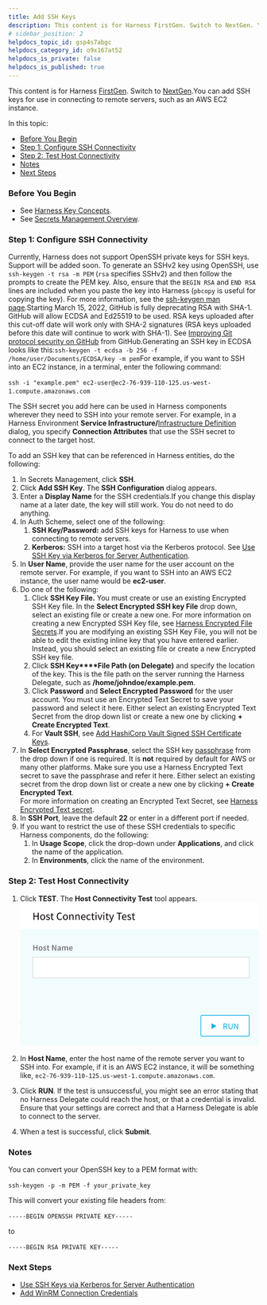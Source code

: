 ```yaml
---
title: Add SSH Keys
description: This content is for Harness FirstGen. Switch to NextGen. You can add SSH keys for use in connecting to remote servers, such as an AWS EC2 instance. In this topic --  Before You Begin. Step 1 --  Configure…
# sidebar_position: 2
helpdocs_topic_id: gsp4s7abgc
helpdocs_category_id: o9x167at52
helpdocs_is_private: false
helpdocs_is_published: true
---
```


This content is for Harness [FirstGen](../../../../get-started/harness-first-gen-vs-harness-next-gen.md). Switch to [NextGen](/docs/platform/secrets/add-use-ssh-secrets).You can add SSH keys for use in connecting to remote servers, such as an AWS EC2 instance.

In this topic:

* [Before You Begin](#before_you_begin)
* [Step 1: Configure SSH Connectivity](#step_1_configure_ssh_connectivity)
* [Step 2: Test Host Connectivity](#step_2_test_host_connectivity)
* [Notes](#notes)
* [Next Steps](#next_steps)

### Before You Begin

* See [Harness Key Concepts](../../../starthere-firstgen/harness-key-concepts.md).
* See [Secrets Management Overview](secret-management.md).

### Step 1: Configure SSH Connectivity

Currently, Harness does not support OpenSSH private keys for SSH keys. Support will be added soon. To generate an SSHv2 key using OpenSSH, use `ssh-keygen -t rsa -m PEM` (`rsa` specifies SSHv2) and then follow the prompts to create the PEM key. Also, ensure that the `BEGIN RSA` and `END RSA` lines are included when you paste the key into Harness (`pbcopy` is useful for copying the key). For more information, see the [ssh-keygen man page](https://linux.die.net/man/1/ssh-keygen).Starting March 15, 2022, GitHub is fully deprecating RSA with SHA-1. GitHub will allow ECDSA and Ed25519 to be used. RSA keys uploaded after this cut-off date will work only with SHA-2 signatures (RSA keys uploaded before this date will continue to work with SHA-1). See [Improving Git protocol security on GitHub](https://github.blog/2021-09-01-improving-git-protocol-security-github/#when-are-these-changes-effective) from GitHub.Generating an SSH key in ECDSA looks like this:`ssh-keygen -t ecdsa -b 256 -f /home/user/Documents/ECDSA/key -m pem`For example, if you want to SSH into an EC2 instance, in a terminal, enter the following command:

`ssh -i "example.pem" ec2-user@ec2-76-939-110-125.us-west-1.compute.amazonaws.com`

The SSH secret you add here can be used in Harness components wherever they need to SSH into your remote server. For example, in a Harness Environment **Service Infrastructure/**[Infrastructure Definition](../../../continuous-delivery/model-cd-pipeline/environments/environment-configuration.md#add-an-infrastructure-definition) dialog, you specify **Connection Attributes** that use the SSH secret to connect to the target host.

To add an SSH key that can be referenced in Harness entities, do the following:

1. In Secrets Management, click **SSH**.
2. Click **Add SSH Key**. The **SSH Configuration** dialog appears.
3. Enter a **Display Name** for the SSH credentials.If you change this display name at a later date, the key will still work. You do not need to do anything.
4. In Auth Scheme, select one of the following:
	1. **SSH Key/Password:** add SSH keys for Harness to use when connecting to remote servers.
	2. **Kerberos:** SSH into a target host via the Kerberos protocol. See [Use SSH Key via Kerberos for Server Authentication](use-ssh-key-via-kerberos-for-server-authentication.md).
5. In **User Name**, provide the user name for the user account on the remote server. For example, if you want to SSH into an AWS EC2 instance, the user name would be **ec2-user**.
6. Do one of the following:
	1. Click **SSH Key File.** You must create or use an existing Encrypted SSH Key file. In the **Select Encrypted SSH key File** drop down, select an existing file or create a new one. For more information on creating a new Encrypted SSH Key file, see [Harness Encrypted File Secrets](use-encrypted-file-secrets.md).If you are modifying an existing SSH Key File, you will not be able to edit the existing inline key that you have entered earlier. Instead, you should select an existing file or create a new Encrypted SSH key file.
	1. Click **SSH Key****File Path (on Delegate)** and specify the location of the key. This is the file path on the server running the Harness Delegate, such as **/home/johndoe/example.pem**.
	2. Click **Password** and **Select Encrypted Password** for the user account. You must use an Encrypted Text Secret to save your password and select it here. Either select an existing Encrypted Text Secret from the drop down list or create a new one by clicking **+ Create Encrypted Text**.
	3. For **Vault SSH**, see [Add HashiCorp Vault Signed SSH Certificate Keys](add-hashi-corp-vault-signed-ssh-certificate-keys.md).
7. In **Select Encrypted Passphrase**, select the SSH key [passphrase](https://www.ssh.com/ssh/passphrase) from the drop down if one is required. It is **not** required by default for AWS or many other platforms. Make sure you use a Harness Encrypted Text secret to save the passphrase and refer it here. Either select an existing secret from the drop down list or create a new one by clicking **+ Create Encrypted Text**.  
For more information on creating an Encrypted Text Secret, see [Harness Encrypted Text secret](use-encrypted-text-secrets.md).
8. In **SSH Port**, leave the default **22** or enter in a different port if needed.
9. If you want to restrict the use of these SSH credentials to specific Harness components, do the following:
	1. In **Usage Scope**, click the drop-down under **Applications**, and click the name of the application.
	2. In **Environments**, click the name of the environment.

### Step 2: Test Host Connectivity

1. Click **TEST**. The **Host Connectivity Test** tool appears.![](./static/add-ssh-keys-25.png)

2. In **Host Name**, enter the host name of the remote server you want to SSH into. For example, if it is an AWS EC2 instance, it will be something like, `ec2-76-939-110-125.us-west-1.compute.amazonaws.com`.
3. Click **RUN**. If the test is unsuccessful, you might see an error stating that no Harness Delegate could reach the host, or that a credential is invalid. Ensure that your settings are correct and that a Harness Delegate is able to connect to the server.
4. When a test is successful, click **Submit**.

### Notes

You can convert your OpenSSH key to a PEM format with:

 `ssh-keygen -p -m PEM -f your_private_key`

This will convert your existing file headers from:

`-----BEGIN OPENSSH PRIVATE KEY-----`

to

`-----BEGIN RSA PRIVATE KEY-----`

### Next Steps

* [Use SSH Keys via Kerberos for Server Authentication](use-ssh-key-via-kerberos-for-server-authentication.md)
* [Add WinRM Connection Credentials](add-win-rm-connection-credentials.md)

